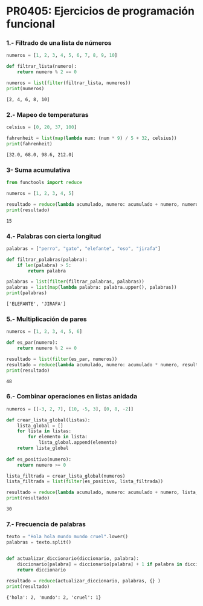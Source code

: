 # PR0405: Ejercicios de programación funcional

### 1.- Filtrado de una lista de números


```python
numeros = [1, 2, 3, 4, 5, 6, 7, 8, 9, 10]

def filtrar_lista(numero):
    return numero % 2 == 0

numeros = list(filter(filtrar_lista, numeros))
print(numeros)
```

    [2, 4, 6, 8, 10]


### 2.- Mapeo de temperaturas


```python
celsius = [0, 20, 37, 100]

fahrenheit = list(map(lambda num: (num * 9) / 5 + 32, celsius))
print(fahrenheit)
```

    [32.0, 68.0, 98.6, 212.0]


### 3- Suma acumulativa


```python
from functools import reduce

numeros = [1, 2, 3, 4, 5]

resultado = reduce(lambda acumulado, numero: acumulado + numero, numeros)
print(resultado)
```

    15


### 4.- Palabras con cierta longitud


```python
palabras = ["perro", "gato", "elefante", "oso", "jirafa"]

def filtrar_palabras(palabra):
    if len(palabra) > 5:
        return palabra

palabras = list(filter(filtrar_palabras, palabras))
palabras = list(map(lambda palabra: palabra.upper(), palabras))
print(palabras)
```

    ['ELEFANTE', 'JIRAFA']


### 5.- Multiplicación de pares


```python
numeros = [1, 2, 3, 4, 5, 6]

def es_par(numero):
    return numero % 2 == 0

resultado = list(filter(es_par, numeros))
resultado = reduce(lambda acumulado, numero: acumulado * numero, resultado)
print(resultado)
```

    48


 ### 6.- Combinar operaciones en listas anidada


```python
numeros = [[-3, 2, 7], [10, -5, 3], [0, 8, -2]]

def crear_lista_global(listas):
    lista_global = []
    for lista in listas:
        for elemento in lista:
            lista_global.append(elemento)
    return lista_global
    
def es_positivo(numero):
    return numero >= 0

lista_filtrada = crear_lista_global(numeros)
lista_filtrada = list(filter(es_positivo, lista_filtrada))

resultado = reduce(lambda acumulado, numero: acumulado + numero, lista_filtrada)
print(resultado)
```

    30


### 7.- Frecuencia de palabras


```python
texto = "Hola hola mundo mundo cruel".lower()
palabras = texto.split()


def actualizar_diccionario(diccionario, palabra):
    diccionario[palabra] = diccionario[palabra] + 1 if palabra in diccionario else 1
    return diccionario

resultado = reduce(actualizar_diccionario, palabras, {} )
print(resultado)
```

    {'hola': 2, 'mundo': 2, 'cruel': 1}



```python

```
